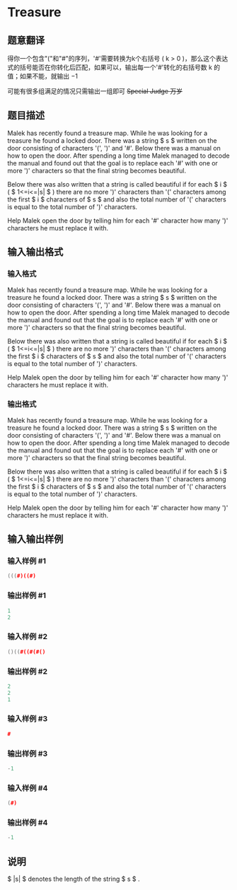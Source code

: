 # Treasure

## 题意翻译

得你一个包含"("和"#"的序列，'#'需要转换为k个右括号 ( k > 0 )，那么这个表达式的括号能否在你转化后匹配，如果可以，输出每一个'#'转化的右括号数 k 的值；如果不能，就输出 −1

可能有很多组满足的情况只需输出一组即可 ~~Special Judge 万岁~~

## 题目描述

Malek has recently found a treasure map. While he was looking for a treasure he found a locked door. There was a string $ s $ written on the door consisting of characters '(', ')' and '\#'. Below there was a manual on how to open the door. After spending a long time Malek managed to decode the manual and found out that the goal is to replace each '\#' with one or more ')' characters so that the final string becomes beautiful.

Below there was also written that a string is called beautiful if for each $ i $ ( $ 1<=i<=|s| $ ) there are no more ')' characters than '(' characters among the first $ i $ characters of $ s $ and also the total number of '(' characters is equal to the total number of ')' characters.

Help Malek open the door by telling him for each '\#' character how many ')' characters he must replace it with.

## 输入输出格式

### 输入格式

Malek has recently found a treasure map. While he was looking for a treasure he found a locked door. There was a string $ s $ written on the door consisting of characters '(', ')' and '\#'. Below there was a manual on how to open the door. After spending a long time Malek managed to decode the manual and found out that the goal is to replace each '\#' with one or more ')' characters so that the final string becomes beautiful.

Below there was also written that a string is called beautiful if for each $ i $ ( $ 1<=i<=|s| $ ) there are no more ')' characters than '(' characters among the first $ i $ characters of $ s $ and also the total number of '(' characters is equal to the total number of ')' characters.

Help Malek open the door by telling him for each '\#' character how many ')' characters he must replace it with.

### 输出格式

Malek has recently found a treasure map. While he was looking for a treasure he found a locked door. There was a string $ s $ written on the door consisting of characters '(', ')' and '\#'. Below there was a manual on how to open the door. After spending a long time Malek managed to decode the manual and found out that the goal is to replace each '\#' with one or more ')' characters so that the final string becomes beautiful.

Below there was also written that a string is called beautiful if for each $ i $ ( $ 1<=i<=|s| $ ) there are no more ')' characters than '(' characters among the first $ i $ characters of $ s $ and also the total number of '(' characters is equal to the total number of ')' characters.

Help Malek open the door by telling him for each '\#' character how many ')' characters he must replace it with.

## 输入输出样例

### 输入样例 #1

```cpp
(((#)((#)

```
### 输出样例 #1

```cpp
1
2

```
### 输入样例 #2

```cpp
()((#((#(#()

```
### 输出样例 #2

```cpp
2
2
1
```


### 输入样例 #3

```cpp
#

```
### 输出样例 #3

```cpp
-1

```
### 输入样例 #4

```cpp
(#)

```
### 输出样例 #4

```cpp
-1

```
## 说明

 $ |s| $ denotes the length of the string $ s $ .

